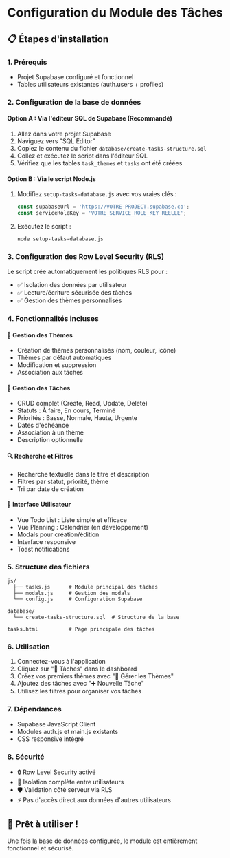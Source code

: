 # Configuration du Module des Tâches

## 📋 Étapes d'installation

### 1. Prérequis
- Projet Supabase configuré et fonctionnel
- Tables utilisateurs existantes (auth.users + profiles)

### 2. Configuration de la base de données

#### Option A : Via l'éditeur SQL de Supabase (Recommandé)
1. Allez dans votre projet Supabase
2. Naviguez vers "SQL Editor"
3. Copiez le contenu du fichier `database/create-tasks-structure.sql`
4. Collez et exécutez le script dans l'éditeur SQL
5. Vérifiez que les tables `task_themes` et `tasks` ont été créées

#### Option B : Via le script Node.js
1. Modifiez `setup-tasks-database.js` avec vos vraies clés :
   ```javascript
   const supabaseUrl = 'https://VOTRE-PROJECT.supabase.co';
   const serviceRoleKey = 'VOTRE_SERVICE_ROLE_KEY_REELLE';
   ```
2. Exécutez le script :
   ```bash
   node setup-tasks-database.js
   ```

### 3. Configuration des Row Level Security (RLS)

Le script crée automatiquement les politiques RLS pour :
- ✅ Isolation des données par utilisateur
- ✅ Lecture/écriture sécurisée des tâches
- ✅ Gestion des thèmes personnalisés

### 4. Fonctionnalités incluses

#### 🎨 Gestion des Thèmes
- Création de thèmes personnalisés (nom, couleur, icône)
- Thèmes par défaut automatiques
- Modification et suppression
- Association aux tâches

#### 📝 Gestion des Tâches
- CRUD complet (Create, Read, Update, Delete)
- Statuts : À faire, En cours, Terminé
- Priorités : Basse, Normale, Haute, Urgente
- Dates d'échéance
- Association à un thème
- Description optionnelle

#### 🔍 Recherche et Filtres
- Recherche textuelle dans le titre et description
- Filtres par statut, priorité, thème
- Tri par date de création

#### 👥 Interface Utilisateur
- Vue Todo List : Liste simple et efficace
- Vue Planning : Calendrier (en développement)
- Modals pour création/édition
- Interface responsive
- Toast notifications

### 5. Structure des fichiers

```
js/
  ├── tasks.js      # Module principal des tâches
  ├── modals.js     # Gestion des modals
  └── config.js     # Configuration Supabase

database/
  └── create-tasks-structure.sql  # Structure de la base

tasks.html          # Page principale des tâches
```

### 6. Utilisation

1. Connectez-vous à l'application
2. Cliquez sur "📝 Tâches" dans le dashboard
3. Créez vos premiers thèmes avec "🎨 Gérer les Thèmes"
4. Ajoutez des tâches avec "➕ Nouvelle Tâche"
5. Utilisez les filtres pour organiser vos tâches

### 7. Dépendances

- Supabase JavaScript Client
- Modules auth.js et main.js existants
- CSS responsive intégré

### 8. Sécurité

- 🔒 Row Level Security activé
- 🔐 Isolation complète entre utilisateurs  
- 🛡️ Validation côté serveur via RLS
- ⚡ Pas d'accès direct aux données d'autres utilisateurs

## 🚀 Prêt à utiliser !

Une fois la base de données configurée, le module est entièrement fonctionnel et sécurisé.